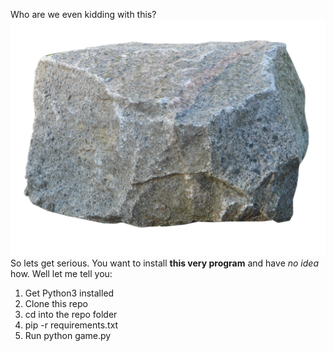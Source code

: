 Who are we even kidding with this?
![Our mascot](Resources/rock.png)
So lets get serious.
You want to install **this very program** and have *no idea* how. Well let me tell you:

1. Get Python3 installed
1. Clone this repo
1. cd into the repo folder
1. pip -r requirements.txt
1. Run python game.py